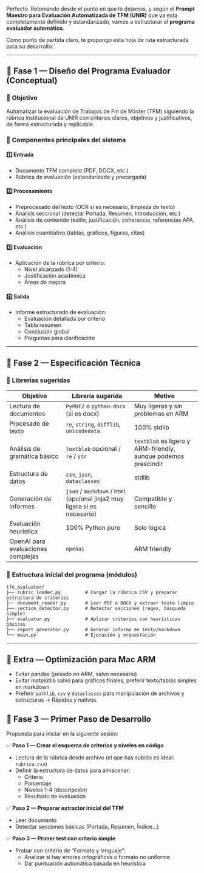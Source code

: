Perfecto. Retomando desde el punto en que lo dejamos, y según el **Prompt Maestro para Evaluación Automatizada de TFM (UNIR)** que ya está completamente definido y estandarizado, vamos a estructurar el **programa evaluador automático**.

Como punto de partida claro, te propongo esta hoja de ruta estructurada para su desarrollo:

------

## 📌 **Fase 1 — Diseño del Programa Evaluador (Conceptual)**

### 📍 **Objetivo**

Automatizar la evaluación de Trabajos de Fin de Máster (TFM) siguiendo la rúbrica institucional de UNIR con criterios claros, objetivos y justificativos, de forma estructurada y replicable.

### 📍 **Componentes principales del sistema**

#### 1️⃣ **Entrada**

- Documento TFM completo (PDF, DOCX, etc.)
- Rúbrica de evaluación (estandarizada y precargada)

#### 2️⃣ **Procesamiento**

- Preprocesado del texto (OCR si es necesario, limpieza de texto)
- Análisis seccional (detectar Portada, Resumen, Introducción, etc.)
- Análisis de contenido (estilo, justificación, coherencia, referencias APA, etc.)
- Análisis cuantitativo (tablas, gráficos, figuras, citas)

#### 3️⃣ **Evaluación**

- Aplicación de la rúbrica por criterio:
  - Nivel alcanzado (1-4)
  - Justificación académica
  - Áreas de mejora

#### 4️⃣ **Salida**

- Informe estructurado de evaluación:
  - Evaluación detallada por criterio
  - Tabla resumen
  - Conclusión global
  - Preguntas para clarificación

------

## 📌 **Fase 2 — Especificación Técnica**

### 📍 **Librerías sugeridas**

| Objetivo                           | Librería sugerida                                            | Motivo                                                       |
| ---------------------------------- | ------------------------------------------------------------ | ------------------------------------------------------------ |
| Lectura de documentos              | `PyPDF2` o `python-docx` (si es docx)                        | Muy ligeras y sin problemas en ARM                           |
| Procesado de texto                 | `re`, `string`, `difflib`, `unicodedata`                     | 100% stdlib                                                  |
| Análisis de gramática básico       | `textblob` opcional / `re` / `str`                           | `textblob` es ligero y ARM-friendly, aunque podemos prescindir |
| Estructura de datos                | `csv`, `json`, `dataclasses`                                 | stdlib                                                       |
| Generación de informes             | `json` / `markdown` / `html` (opcional jinja2 muy ligera si es necesario) | Compatible y sencillo                                        |
| Evaluación heurística              | 100% Python puro                                             | Solo lógica                                                  |
| OpenAI para evaluaciones complejas | `openai`                                                     | ARM friendly                                                 |

### 📍 **Estructura inicial del programa (módulos)**

```plaintext
tfe_evaluator/
├── rubric_loader.py         # Cargar la rúbrica CSV y preparar estructura de criterios
├── document_reader.py       # Leer PDF o DOCX y extraer texto limpio
├── section_detector.py      # Detectar secciones (regex, búsqueda simple)
├── evaluator.py             # Aplicar criterios con heurísticas básicas
├── report_generator.py      # Generar informe en texto/markdown
└── main.py                  # Ejecución y orquestación
```

------

## 📍 **Extra — Optimización para Mac ARM**

- Evitar pandas (pesado en ARM, salvo necesario)
- Evitar matplotlib salvo para gráficos finales, preferir texto/tablas simples en markdown
- Preferir `pathlib`, `csv` y `dataclasses` para manipulación de archivos y estructuras → Rápidos y nativos.



## 📌 **Fase 3 — Primer Paso de Desarrollo**

Propuesta para iniciar en la siguiente sesión:

✅ **Paso 1 — Crear el esquema de criterios y niveles en código**

- Lectura de la rúbrica desde archivo (el que has subido es ideal: `rubrica.csv`)
- Definir la estructura de datos para almacenar:
  - Criterio
  - Porcentaje
  - Niveles 1-4 (descripción)
  - Resultado de evaluación

✅ **Paso 2 — Preparar extractor inicial del TFM**

- Leer documento
- Detectar secciones básicas (Portada, Resumen, Índice...)

✅ **Paso 3 — Primer test con criterio simple**

- Probar con criterio de “Formato y lenguaje”:
  - Analizar si hay errores ortográficos o formato no uniforme
  - Dar puntuación automática basada en heurística
